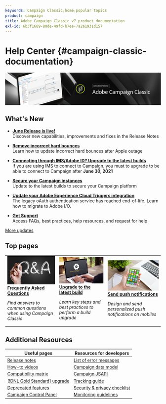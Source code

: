 ```yaml
---
keywords: Campaign Classic;home;popular topics
product: campaign
title: Adobe Campaign Classic v7 product documentation
exl-id: 6b3f1689-80de-49fd-b7ee-7a2a1931d157
---
```

# Help Center {#campaign-classic-documentation}

![](platform/using/assets/do-not-localize/banner_acc_doc.jpg) 

## What's New

* **[June Release is live!](rn/using/latest-release.md)**<br/> Discover new capabilities, improvements and fixes in the Release Notes

* **[Remove incorrect hard bounces](delivery/using/update-bounce-qualification.md)**<br/> Learn how to update incorrect hard bounces after Apple outage

* **[Connecting through IMS/Adobe ID? Upgrade to the latest builds](integrations/using/about-adobe-id.md)**<br/> If you are using IMS to connect to Campaign, you must to upgrade to be able to connect to Campaign after **June 30, 2021**

* **[Secure your Campaign instances](technotes/acc-config-updates.md)**<br/> Update to the latest builds to secure your Campaign platform

* **[Update your Adobe Experience Cloud Triggers integration](integrations/using/configuring-adobe-io.md)**<br/> The legacy oAuth authentication service has reached end-of-life. Learn how to migrate to Adobe I/O.

* **[Get Support](support.md)**<br/> Access FAQs, best practices, help resources, and request for help

[More updates](/help/rn/using/documentation-updates.md)

## Top pages

<table style="table-layout:fixed">
<tr>
  <td>
    <a href="platform/using/common-questions.md">
      <img alt="FAQ" src="platform/using/assets/FAQ.png"/>
    </a>
    <div>
      <a href="platform/using/common-questions.md">
    <strong>Frequently Asked Questions</strong>
    </a>
    </div>
    <p>
    <em>Find answers to common questions when using Campaign Classic</em>
    <p>
  </td>
   <td>
    <a href="production/using/build-upgrade.md">
      <img alt="Build Upgrade" src="platform/using/assets/upgrade.png" />
    </a>
    <div>
      <a href="production/using/build-upgrade.md">
    <strong>Upgrade to the latest build</strong>
    </a>
    </div>
    <p>
    <em>Learn key steps and best practices to perform a build upgrade</em>
    <p>
  </td>
  <td>
    <a href="delivery/using/creating-notifications.md">
       <img alt="Push notifications" src="platform/using/assets/push.png" />
    </a>
    <div>
       <a href="delivery/using/creating-notifications.md">
    <strong>Send push notifications</strong>
    </a>
    </div>
    <p>
    <em>Design and send personalized push notifications on mobiles</em>
    <p>
  </td>
</tr>
</table>

## Additional Resources

| Useful pages | Resources for developers |
|---|---|
| [Release notes](/help/rn/using/latest-release.md) | [List of error messages](https://docs.adobe.com/content/help/en/campaign-classic/technicalresources/error_messages/error_codes.html) |
| [How-to videos](https://experienceleague.adobe.com/docs/campaign-classic-learn/tutorials/overview.html) | [Campaign data model](configuration/using/about-data-model.md)|
| [Compatibility matrix](rn/using/compatibility-matrix.md) | [Campaign JSAPI](https://docs.adobe.com/content/help/en/campaign-classic/technicalresources/api/p-1.html) |
| [[!DNL Gold Standard] upgrade](rn/using/gs-overview.md) | [Tracking guide](https://helpx.adobe.com/campaign/kb/acc-tracking.html) |
| [Deprecated features](rn/using/deprecated-features.md) | [Security & privacy checklist](https://helpx.adobe.com/campaign/kb/acc-security.html) |
| [Campaign Control Panel](https://experienceleague.adobe.com/docs/control-panel/using/control-panel-home.html) | [Monitoring guidelines](production/using/monitoring-guidelines.md) |
